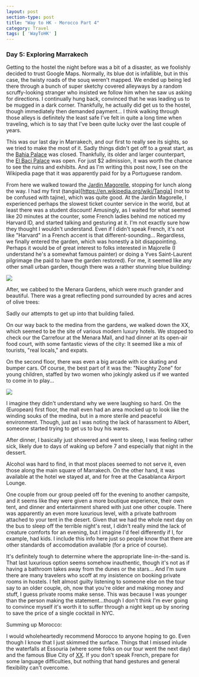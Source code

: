 ```yaml
---
layout: post
section-type: post
title: "Way to HK - Morocco Part 4"
category: Travel
tags: [ 'WayToHK' ]
---
```


### Day 5: Exploring Marrakech

Getting to the hostel the night before was a bit of a disaster, as we foolishly decided to
trust Google Maps. Normally, its blue dot is infallible, but in this case, the twisty
roads of the souq weren't mapped. We ended up being led there through a bunch of super
sketchy covered alleyways by a random scruffy-looking stranger who insisted we follow him
when he saw us asking for directions. I continually hung back, convinced that he was
leading us to be mugged in a dark corner.  Thankfully, he actually did get us to the
hostel, though immediately then demanded payment... I think walking through those alleys
is definitely the least safe I've felt in quite a long time when traveling, which is to
say that I've been quite lucky over the last couple of years.

This was our last day in Marrakech, and our first to really see its sights, so 
we tried to make the most of it. Sadly things didn't get off to a great start, 
as the [Bahia Palace](https://en.wikipedia.org/wiki/Bahia_Palace) was closed.
Thankfully, its older and larger counterpart,
the [El Baci Palace](https://en.wikipedia.org/wiki/El_Badi_Palace) was open.
For just $2 admission, it was worth the chance to see the ruins and exhibits.
And as I'm writing this post now, I see on the Wikipedia page that it was apparently
paid for by a Portuguese random.

From here we walked toward the
[Jardin Magorelle](https://en.wikipedia.org/wiki/Majorelle_Garden), stopping for lunch
along the way. I had my first (tangia)[https://en.wikipedia.org/wiki/Tangia] (not to be
confused with tajine), which was quite good.
At the Jardin Magorelle, I experienced perhaps the slowest ticket counter service
in the world, but at least there was a student discount! Amusingly, as I waited 
for what seemed like 20 minutes at the counter, some French ladies behind
me noticed my Harvard ID, and started talking and gesturing at it. I'm not
exactly sure how they thought I wouldn't understand. Even if I didn't speak
French, it's not like "Harvard" in a French accent is that different-sounding...
Regardless, we finally entered the garden, which was honestly a bit disappointing.
Perhaps it would be of great interest to folks interested in Majorelle (I understand
he's a somewhat famous painter) or doing a Yves Saint-Laurent pilgrimage (he paid to
have the garden restored). For me, it seemed like any other small urban garden,
though there was a rather stunning blue building:

![](https://dl.dropboxusercontent.com/s/p4ajjb4fncytntl/P3210089.JPG?dl=0)

After, we cabbed to the Menara Gardens, which were much grander and beautiful.
There was a great reflecting pond surrounded by acres and acres of olive trees:

Sadly our attempts to get up into that building failed.

On our way back to the medina from the gardens, we walked down the XX, which 
seemed to be the site of various modern luxury hotels. We stopped to check our
the Carrefour at the Menara Mall, and had dinner at its open-air food court, with
some fantastic views of the city: It seemed like a mix of tourists, "real locals,"
and expats.

On the second floor, there was even a big arcade with ice skating and bumper cars.
Of course, the best part of it was the: "Naughty Zone" for young children, staffed
by two women who jokingly asked us if we wanted to come in to play...

![](https://dl.dropboxusercontent.com/s/oqthv9k4ebw2wog/P3210106.JPG?dl=0)

I imagine they didn't understand why we were laughing so hard.
On the (European) first floor, the mall even had an area mocked up to look like the 
winding souks of the medina, but in a more sterile and peaceful environment. Though,
just as I was noting the lack of harassment to Albert, someone started trying to get 
us to buy his wares.

After dinner, I basically just showered and went to sleep, I was feeling rather sick, 
likely due to days of waking up before 7 and especially that night in the dessert.



Alcohol was hard to find, in that most places seemed to not serve it, even those along
the main square of Marrakech. On the other hand, it was available at the hotel we stayed
at, and for free at the Casablanca Airport Lounge.


One couple from our group peeled off for the evening to another campsite, and it
seems like they were given a more boutique experience, their own tent, and dinner
and entertainment shared with just one other couple. There was apparently an
even more luxurious level, with a private bathroom attached to your tent
in the desert. Given that we had the whole next day on the bus to sleep off the 
terrible night's rest, I didn't really mind the lack of creature comforts for 
an evening, but I imagine I'd feel differently if I, for example, had kids.
I include this info here just so people know that there are other standards of 
accomodation available (for a price of course).

It's definitely tough to determine where the appropriate line-in-the-sand
is. That last luxurious option seems somehow inauthentic, though it's not as if
having a bathroom takes away from the dunes or the stars... And I'm sure there
are many travelers who scoff at my insistence on booking private rooms in hostels.
I felt almost guilty listening to someone else on the tour say to an older couple,
oh, now that you're older and making money and stuff, I guess private rooms make sense.
This was because I was younger than the person making the statement...though I
don't think I'm ever going to convince myself it's worth it to suffer through
a night kept up by snoring to save the price of a single cocktail in NYC.


Summing up Morocco:

I would wholeheartedly recommend Morocco to anyone hoping to go. Even though I know
that I just skimmed the surface. Things that I missed inlude the waterfalls at 
Essouria (where some folks on our tour went the next day) and the famous 
Blue City of [XX](XX). If you don't speak French, prepare for some language difficulties,
but nothing that hand gestures and general flexibility can't overcome.